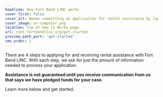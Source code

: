 ```yaml
---
headline: How Fort Bend LINC works
cover_first: false
cover_alt: Woman submitting an application for rental assistance by laptop
cover_image: on-computer.png
location: Top of How It Works page
url: rent.fortbendlinc.org/get-started
preview_path_part: 'get-started'
cms_order: 2
---
```


There are 4 steps to applying for and receiving rental assistance with Fort Bend LINC. With each step, we ask for just the amount of information needed to process your application.

**Assistance is not guaranteed until you receive communication from us that says we have pledged funds for your case.**

Learn more below and get started.
